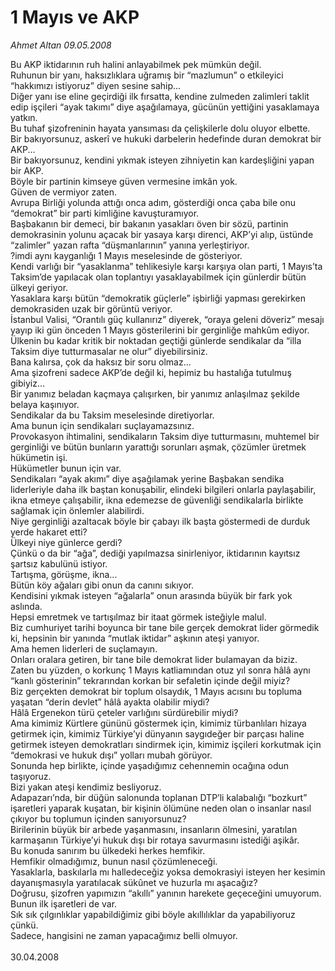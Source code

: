 # 1 Mayıs ve AKP

*Ahmet Altan 09.05.2008*

<div class="taraf_structure_2col_1zq">
<div class="margen_n">



 <p>Bu AKP iktidarının ruh halini anlayabilmek pek mümkün değil.<br/>
Ruhunun bir yanı, haksızlıklara uğramış bir “mazlumun” o etkileyici “hakkımızı istiyoruz” diyen sesine sahip...<br/>
Diğer yanı ise eline geçirdiği ilk fırsatta, kendine zulmeden zalimleri taklit edip işçileri “ayak takımı” diye aşağılamaya, gücünün yettiğini yasaklamaya yatkın.<br/>
Bu tuhaf şizofreninin hayata yansıması da çelişkilerle dolu oluyor elbette.<br/>
Bir bakıyorsunuz, askerî ve hukuki darbelerin hedefinde duran demokrat bir AKP...<br/>
Bir bakıyorsunuz, kendini yıkmak isteyen zihniyetin kan kardeşliğini yapan bir AKP.<br/>
Böyle bir partinin kimseye güven vermesine imkân yok.<br/>
Güven de vermiyor zaten.<br/>
Avrupa Birliği yolunda attığı onca adım, gösterdiği onca çaba bile onu “demokrat” bir parti kimliğine kavuşturamıyor.<br/>
Başbakanın bir demeci, bir bakanın yasakları öven bir sözü, partinin demokrasinin yolunu açacak bir yasaya karşı direnci, AKP’yi alıp, üstünde “zalimler” yazan rafta “düşmanlarının” yanına yerleştiriyor.<br/>
?imdi aynı kayganlığı 1 Mayıs meselesinde de gösteriyor.<br/>
Kendi varlığı bir “yasaklanma” tehlikesiyle karşı karşıya olan parti, 1 Mayıs’ta Taksim’de yapılacak olan toplantıyı yasaklayabilmek için günlerdir bütün ülkeyi geriyor.<br/>
Yasaklara karşı bütün “demokratik güçlerle” işbirliği yapması gerekirken demokrasiden uzak bir görüntü veriyor.<br/>
İstanbul Valisi, “Orantılı güç kullanırız” diyerek, “oraya geleni döveriz” mesajı yayıp iki gün önceden 1 Mayıs gösterilerini bir gerginliğe mahkûm ediyor.<br/>
Ülkenin bu kadar kritik bir noktadan geçtiği günlerde sendikalar da “illa Taksim diye tutturmasalar ne olur” diyebilirsiniz.<br/>
Bana kalırsa, çok da haksız bir soru olmaz...<br/>
Ama şizofreni sadece AKP’de değil ki, hepimiz bu hastalığa tutulmuş gibiyiz...<br/>
Bir yanımız beladan kaçmaya çalışırken, bir yanımız anlaşılmaz şekilde belaya kaşınıyor.<br/>
Sendikalar da bu Taksim meselesinde diretiyorlar.<br/>
Ama bunun için sendikaları suçlayamazsınız.<br/>
Provokasyon ihtimalini, sendikaların Taksim diye tutturmasını, muhtemel bir gerginliği ve bütün bunların yarattığı sorunları aşmak, çözümler üretmek hükümetin işi.<br/>
Hükümetler bunun için var.<br/>
Sendikaları “ayak akımı” diye aşağılamak yerine Başbakan sendika liderleriyle daha ilk baştan konuşabilir, elindeki bilgileri onlarla paylaşabilir, ikna etmeye çalışabilir, ikna edemezse de güvenliği sendikalarla birlikte sağlamak için önlemler alabilirdi.<br/>
Niye gerginliği azaltacak böyle bir çabayı ilk başta göstermedi de durduk yerde hakaret etti?<br/>
Ülkeyi niye günlerce gerdi?<br/>
Çünkü o da bir “ağa”, dediği yapılmazsa sinirleniyor, iktidarının kayıtsız şartsız kabulünü istiyor.<br/>
Tartışma, görüşme, ikna...<br/>
Bütün köy ağaları gibi onun da canını sıkıyor.<br/>
Kendisini yıkmak isteyen “ağalarla” onun arasında büyük bir fark yok aslında.<br/>
Hepsi emretmek ve tartışılmaz bir itaat görmek isteğiyle malul.<br/>
Biz cumhuriyet tarihi boyunca bir tane bile gerçek demokrat lider görmedik ki, hepsinin bir yanında “mutlak iktidar” aşkının ateşi yanıyor.<br/>
Ama hemen liderleri de suçlamayın.<br/>
Onları oralara getiren, bir tane bile demokrat lider bulamayan da biziz.<br/>
Zaten bu yüzden, o korkunç 1 Mayıs katliamından otuz yıl sonra hâlâ aynı “kanlı gösterinin” tekrarından korkan bir sefaletin içinde değil miyiz?<br/>
Biz gerçekten demokrat bir toplum olsaydık, 1 Mayıs acısını bu topluma yaşatan “derin devlet” hâlâ ayakta olabilir miydi?<br/>
Hâlâ Ergenekon türü çeteler varlığını sürdürebilir miydi?<br/>
Ama kimimiz Kürtlere gününü göstermek için, kimimiz türbanlıları hizaya getirmek için, kimimiz Türkiye’yi dünyanın saygıdeğer bir parçası haline getirmek isteyen demokratları sindirmek için, kimimiz işçileri korkutmak için “demokrasi ve hukuk dışı” yolları mubah görüyor.<br/>
Sonunda hep birlikte, içinde yaşadığımız cehennemin ocağına odun taşıyoruz.<br/>
Bizi yakan ateşi kendimiz besliyoruz.<br/>
Adapazarı’nda, bir düğün salonunda toplanan DTP’li kalabalığı “bozkurt” işaretleri yaparak kuşatan, bir kişinin ölümüne neden olan o insanlar nasıl çıkıyor bu toplumun içinden sanıyorsunuz?<br/>
Birilerinin büyük bir arbede yaşanmasını, insanların ölmesini, yaratılan karmaşanın Türkiye’yi hukuk dışı bir rotaya savurmasını istediği aşikâr.<br/>
Bu konuda sanırım bu ülkedeki herkes hemfikir.<br/>
Hemfikir olmadığımız, bunun nasıl çözümleneceği.<br/>
Yasaklarla, baskılarla mı halledeceğiz yoksa demokrasiyi isteyen her kesimin dayanışmasıyla yaratılacak sükûnet ve huzurla mı aşacağız?<br/>
Doğrusu, şizofren yapımızın “akıllı” yanının harekete geçeceğini umuyorum.<br/>
Bunun ilk işaretleri de var.<br/>
Sık sık çılgınlıklar yapabildiğimiz gibi böyle akıllılıklar da yapabiliyoruz çünkü.<br/>
Sadece, hangisini ne zaman yapacağımız belli olmuyor.<br/>
<br/>
30.04.2008</p>
<br/>
<br/>
<br/>



<br/>


<div id="taraf_not">
</div>

</div>


</div>
